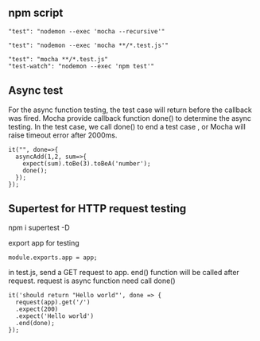 ## npm script
  ```
  "test": "nodemon --exec 'mocha --recursive'"

  "test": "nodemon --exec 'mocha **/*.test.js'"

  "test": "mocha **/*.test.js"
  "test-watch": "nodemon --exec 'npm test'"
  ```


## Async test
  For the async function testing, the test case will return before the callback was fired. 
  Mocha provide callback function done() to determine the async testing. 
  In the test case, we call done() to end a test case , or Mocha will raise timeout error after 2000ms.
  
  ```
  it("", done=>{
    asyncAdd(1,2, sum=>{
      expect(sum).toBe(3).toBeA('number');
      done();
    });
  });
  ```

## Supertest for HTTP request testing
  npm i supertest -D
  
  export app for testing
  ```
  module.exports.app = app;
  ```

  in test.js, send a GET request to app. end() function will be called after request.
  request is async function need call done()
  ```
  it('should return "Hello world"', done => {
    request(app).get('/')
    .expect(200)
    .expect('Hello world')
    .end(done);
  });
  ```

